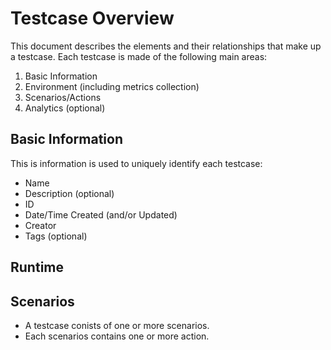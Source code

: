 # Testcase Overview
This document describes the elements and their relationships that make up a testcase.  Each testcase is made of the following main areas:

1. Basic Information
2. Environment (including metrics collection)
3. Scenarios/Actions
4. Analytics (optional)

## Basic Information
This is information is used to uniquely identify each testcase:

- Name
- Description (optional)
- ID
- Date/Time Created (and/or Updated)
- Creator
- Tags (optional)

## Runtime

## Scenarios
- A testcase conists of one or more scenarios. 
- Each scenarios contains one or more action.